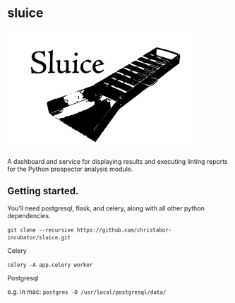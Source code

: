 # sluice

![sluice logo](sluice_logo.png)

A dashboard and service for displaying results and executing linting reports for the Python prospector analysis module.

## Getting started.

You'll need postgresql, flask, and celery, along with all other python dependencies.

`git clone --recursive https://github.com/christabor-incubator/sluice.git`

Celery

`celery -A app.celery worker`

Postgresql

e.g. in mac:
`postgres -D /usr/local/postgresql/data/`
